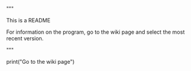 """

This is a README

For information on the program, go to the wiki page and select the most recent version.

"""

print("Go to the wiki page")
